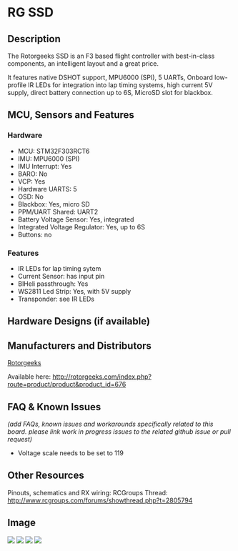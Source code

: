 # RG SSD

## Description

The Rotorgeeks SSD is an F3 based flight controller with best-in-class components, an intelligent layout and a great price.  

It features native DSHOT support, MPU6000 (SPI), 5 UARTs, Onboard low-profile IR LEDs for integration into lap timing systems, high current 5V supply, direct battery connection up to 6S, MicroSD slot for blackbox.

## MCU, Sensors and Features

### Hardware

  - MCU: STM32F303RCT6
  - IMU: MPU6000 (SPI)
  - IMU Interrupt: Yes
  - BARO: No
  - VCP: Yes
  - Hardware UARTS: 5
  - OSD: No
  - Blackbox: Yes, micro SD
  - PPM/UART Shared: UART2
  - Battery Voltage Sensor: Yes, integrated
  - Integrated Voltage Regulator: Yes, up to 6S
  - Buttons: no

### Features
  - IR LEDs for lap timing sytem
  - Current Sensor: has input pin
  - BlHeli passthrough: Yes
  - WS2811 Led Strip: Yes, with 5V supply
  - Transponder: see IR LEDs

## Hardware Designs (if available)

## Manufacturers and Distributors

[Rotorgeeks](http://rotorgeeks.com)

Available here: http://rotorgeeks.com/index.php?route=product/product&product_id=676

## FAQ & Known Issues
_(add FAQs, known issues and workarounds specifically related to this board. please link work in progress issues to the related github issue or pull request)_
  - Voltage scale needs to be set to 119

## Other Resources

Pinouts, schematics and RX wiring: 
RCGroups Thread: http://www.rcgroups.com/forums/showthread.php?t=2805794

## Image

![](http://rotorgeeks.com/image/cache/data/electronics/FC/RG-SSD-top.800-800x600.jpg)
![](http://rotorgeeks.com/image/cache/data/electronics/FC/RG-SSD-bottom.800-800x600.jpg)
![](http://rotorgeeks.com/image/cache/data/electronics/FC/RG-SSD-top.labels.800-800x600.jpg)
![](http://rotorgeeks.com/image/cache/data/electronics/FC/RG-SSD-bottom.labels.800-800x600.jpg)
